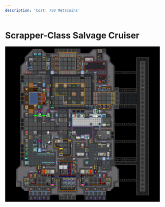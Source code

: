 ```yaml
---
description: 'Cost: 750 Metacoins'
---
```


# Scrapper-Class Salvage Cruiser

![](<../.gitbook/assets/image (12) (1).png>)
